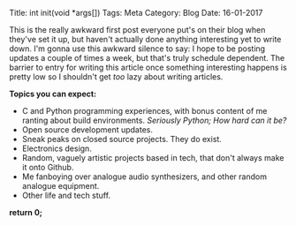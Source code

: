 Title: int init(void *args[])
Tags: Meta
Category: Blog
Date: 16-01-2017

This is the really awkward first post everyone put's on their blog when they've set it up, but haven't actually done anything interesting yet to write down. I'm gonna use this awkward silence to say: I hope to be posting updates a couple of times a week, but that's truly schedule dependent. The barrier to entry for writing this article once something interesting happens is pretty low so I shouldn't get *too* lazy about writing articles.

**Topics you can expect:**

 - C and Python programming experiences, with bonus content of me ranting about build environments. *Seriously Python; How hard can it be?*
 - Open source development updates.
 - Sneak peaks on closed source projects. They do exist.
 - Electronics design.
 - Random, vaguely artistic projects based in tech, that don't always make it onto Github.
 - Me fanboying over analogue audio synthesizers, and other random analogue equipment.
 - Other life and tech stuff.

**return 0;**


